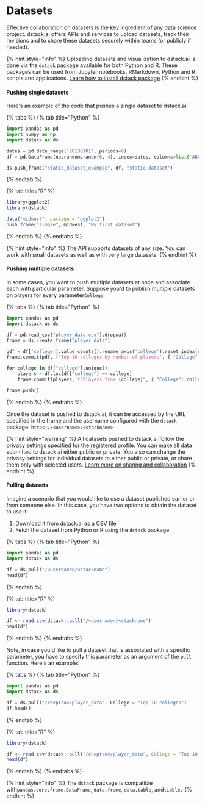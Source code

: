 # Datasets

Effective collaboration on datasets is the key ingredient of any data science project. dstack.ai offers APIs and services to upload datasets, track their revisions and to share these datasets securely within teams \(or publicly if needed\).

{% hint style="info" %}
Uploading datasets and visualization to dstack.ai is done via the `dstack` package available for both Python and R. These packages can be used from Jupyter notebooks, RMarkdown, Python and R scripts  and applications. [Learn how to install dstack package](../in-cloud/installation.md)
{% endhint %}

#### Pushing single datasets

Here's an example of the code that pushes a single dataset to dstack.ai:

{% tabs %}
{% tab title="Python" %}
```python
import pandas as pd
import numpy as np
import dstack as ds

dates = pd.date_range('20130101', periods=6)
df = pd.DataFrame(np.random.randn(6, 4), index=dates, columns=list('ABCD'))

ds.push_frame("static_dataset_example", df, "static dataset")
```
{% endtab %}

{% tab title="R" %}
```r
library(ggplot2)
library(dstack)

data("midwest", package = "ggplot2")
push_frame("simple", midwest, "My first dataset")
```
{% endtab %}
{% endtabs %}

{% hint style="info" %}
The API supports datasets of any size. You can work with small datasets as well as with very large datasets.
{% endhint %}

#### Pushing multiple datasets <a id="pushing-interactive-visualizations-and-datasets"></a>

In some cases, you want to push multiple datasets at once and associate each with particular parameter. Suppose you'd to publish multiple datasets on players for every parameter`College`:

{% tabs %}
{% tab title="Python" %}
```python
import pandas as pd
import dstack as ds

df = pd.read_csv("player_data.csv").dropna()
frame = ds.create_frame("player_data")

pdf = df['college'].value_counts().rename_axis('college').reset_index(name='players').head(10)
frame.commit(pdf, f"Top 10 colleges by number of players", { "College": "Top 10 colleges" })

for college in df["college"].unique():
    players = df.loc[df["college"] == college]
    frame.commit(players, f"Players from {college}", { "College": college })

frame.push()
```
{% endtab %}
{% endtabs %}

Once the dataset is pushed to dstack.ai, it can be accessed by the URL specified in the frame and the username configured with the `dstack` package: `https://<username>/<stackname>`

{% hint style="warning" %}
All datasets pushed to dstack.ai follow the privacy settings specified for the registered profile. You can make all data submitted to dstack.ai either public or private. You also can change the privacy settings for individual datasets to either public or private, or share them only with selected users. [Learn more on sharing and collaboration](../in-cloud/collaboration.md)
{% endhint %}

#### Pulling datasets

Imagine a scenario that you would like to use a dataset published earlier or from someone else. In this case, you have two options to obtain the dataset to use it:

1. Download it from dstack.ai as a CSV file
2. Fetch the dataset from Python or R using the `dstack` package:

{% tabs %}
{% tab title="Python" %}
```python
import pandas as pd
import dstack as ds

df = ds.pull("/<username>/<stackname")
head(df)
```
{% endtab %}

{% tab title="R" %}
```r
library(dstack)    

df <- read.csv(dstack::pull("/<username>/<stackname")
head(df)
```
{% endtab %}
{% endtabs %}

Note, in case you'd like to pull a dataset that is associated with a specific parameter, you have to specify this parameter as an argument of the `pull` function. Here's an example:

{% tabs %}
{% tab title="Python" %}
```python
import pandas as pd
import dstack as ds

df = ds.pull("/cheptsov/player_data", College = "Top 10 colleges")
df.head()
```
{% endtab %}

{% tab title="R" %}
```r
library(dstack)    

df <- read.csv(dstack::pull("/cheptsov/player_data", College = "Top 10 colleges")
head(df)
```
{% endtab %}
{% endtabs %}

{% hint style="info" %}
The `dstack` package is compatible with`pandas.core.frame.DataFrame`, `data.frame`, `data.table`,  and`tibble.`
{% endhint %}


